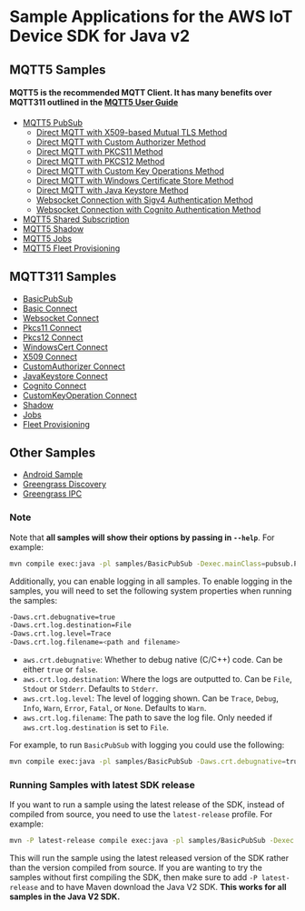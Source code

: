 # Sample Applications for the AWS IoT Device SDK for Java v2

## MQTT5 Samples
#### MQTT5 is the recommended MQTT Client. It has many benefits over MQTT311 outlined in the [MQTT5 User Guide](../documents/MQTT5_Userguide.md)
* [MQTT5 PubSub](./Mqtt5/PubSub/README.md)
    * [Direct MQTT with X509-based Mutual TLS Method](./Mqtt5/PubSub/README.md#direct-mqtt-with-x509-based-mutual-tls-method)
    * [Direct MQTT with Custom Authorizer Method](./Mqtt5/PubSub/README.md#direct-mqtt-with-custom-authorizer-method)
    * [Direct MQTT with PKCS11 Method](./Mqtt5/PubSub/README.md#direct-mqtt-with-pkcs11-method)
    * [Direct MQTT with PKCS12 Method](./Mqtt5/PubSub/README.md#direct-mqtt-with-pkcs12-method)
    * [Direct MQTT with Custom Key Operations Method](./Mqtt5/PubSub/README.md#direct-mqtt-with-custom-key-operation-method)
    * [Direct MQTT with Windows Certificate Store Method](./Mqtt5/PubSub/README.md#direct-mqtt-with-windows-certificate-store-method)
    * [Direct MQTT with Java Keystore Method](./Mqtt5/PubSub/README.md#direct-mqtt-with-java-keystore-method)
    * [Websocket Connection with Sigv4 Authentication Method](./Mqtt5/PubSub/README.md#websocket-connection-with-sigv4-authentication-method)
    * [Websocket Connection with Cognito Authentication Method](./Mqtt5/PubSub/README.md#websocket-connection-with-cognito-authentication-method)
* [MQTT5 Shared Subscription](./Mqtt5/SharedSubscription/README.md)
* [MQTT5 Shadow](./Shadow/README.md)
* [MQTT5 Jobs](./Jobs/README.md)
* [MQTT5 Fleet Provisioning](./FleetProvisioning/README.md)
## MQTT311 Samples
* [BasicPubSub](./BasicPubSub/README.md)
* [Basic Connect](./BasicConnect/README.md)
* [Websocket Connect](./WebsocketConnect/README.md)
* [Pkcs11 Connect](./Pkcs11Connect/README.md)
* [Pkcs12 Connect](./Pkcs12Connect/README.md)
* [WindowsCert Connect](./WindowsCertConnect/README.md)
* [X509 Connect](./X509CredentialsProviderConnect/README.md)
* [CustomAuthorizer Connect](./CustomAuthorizerConnect/README.md)
* [JavaKeystore Connect](./JavaKeystoreConnect/README.md)
* [Cognito Connect](./CognitoConnect/README.md)
* [CustomKeyOperation Connect](./CustomKeyOpsConnect/README.md)
* [Shadow](./Shadow/README.md)
* [Jobs](./Jobs/README.md)
* [Fleet Provisioning](./FleetProvisioning/README.md)
## Other Samples
* [Android Sample](./Android/README.md)
* [Greengrass Discovery](./Greengrass/README.md)
* [Greengrass IPC](./GreengrassIPC/README.md)

### Note

Note that **all samples will show their options by passing in `--help`**. For example:

```sh
mvn compile exec:java -pl samples/BasicPubSub -Dexec.mainClass=pubsub.PubSub -Dexec.args='--help'
```

Additionally, you can enable logging in all samples. To enable logging in the samples, you will need to set the following system properties when running the samples:

```sh
-Daws.crt.debugnative=true
-Daws.crt.log.destination=File
-Daws.crt.log.level=Trace
-Daws.crt.log.filename=<path and filename>
```

* `aws.crt.debugnative`: Whether to debug native (C/C++) code. Can be either `true` or `false`.
* `aws.crt.log.destination`: Where the logs are outputted to. Can be `File`, `Stdout` or `Stderr`. Defaults to `Stderr`.
* `aws.crt.log.level`: The level of logging shown. Can be `Trace`, `Debug`, `Info`, `Warn`, `Error`, `Fatal`, or `None`. Defaults to `Warn`.
* `aws.crt.log.filename`: The path to save the log file. Only needed if `aws.crt.log.destination` is set to `File`.

For example, to run `BasicPubSub` with logging you could use the following:

```sh
mvn compile exec:java -pl samples/BasicPubSub -Daws.crt.debugnative=true -Daws.crt.log.level=Debug -Daws.crt.log.destionation=Stdout -Dexec.mainClass=pubsub.PubSub -Dexec.args='--endpoint <endpoint> --cert <path to cert> --key <path to key> --ca_file <path to ca file>'
```

### Running Samples with latest SDK release

If you want to run a sample using the latest release of the SDK, instead of compiled from source, you need to use the `latest-release` profile. For example:

```sh
mvn -P latest-release compile exec:java -pl samples/BasicPubSub -Dexec.mainClass=pubsub.PubSub -Dexec.args='--endpoint <endpoint> --cert <path to certificate> --key <path to private key> --ca_file <path to root CA>'
```

This will run the sample using the latest released version of the SDK rather than the version compiled from source. If you are wanting to try the samples without first compiling the SDK, then make sure to add `-P latest-release` and to have Maven download the Java V2 SDK. **This works for all samples in the Java V2 SDK.**

